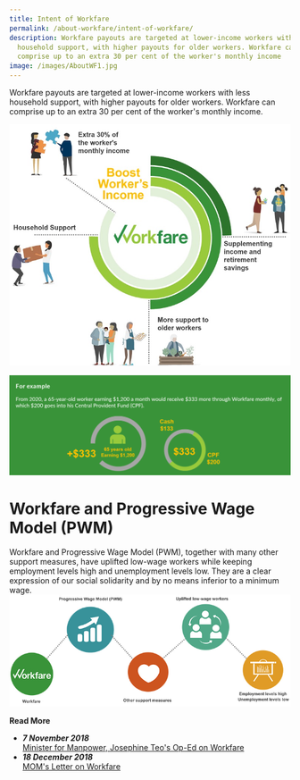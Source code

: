 ```yaml
---
title: Intent of Workfare
permalink: /about-workfare/intent-of-workfare/
description: Workfare payouts are targeted at lower-income workers with less
  household support, with higher payouts for older workers. Workfare can
  comprise up to an extra 30 per cent of the worker's monthly income
image: /images/AboutWF1.jpg
---
```

Workfare payouts are targeted at lower-income workers with less household support, with higher payouts for older workers. Workfare can comprise up to an extra 30 per cent of the worker's monthly income.

![Alt text for image on Isomer site](/images/About%20Workfare/AboutWF3.jpg)

![Alt text for image on Isomer site](/images/About%20Workfare/AboutWF6.png)
# Workfare and Progressive Wage Model (PWM)
Workfare and Progressive Wage Model (PWM), together with many other support measures, have uplifted low-wage workers while keeping employment levels high and unemployment levels low. They are a clear expression of our social solidarity and by no means inferior to a minimum wage.
![Alt text for image on Isomer site](/images/About%20Workfare/AboutWF7.jpg)


**Read More**
* ***7 November 2018*** <br>[Minister for Manpower, Josephine Teo's Op-Ed on Workfare](/files/Workfare%20and%20the%20Singapore%20approach%20to%20tackling%20wage%20inequality.pdf)
* ***18 December 2018*** <br>[MOM's Letter on Workfare](/files/Workfare%20and%20other%20support%20measures%20have%20uplifted%20low-wage%20workers.pdf)